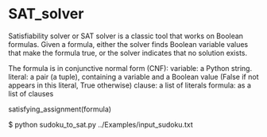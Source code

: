 # SAT_solver
Satisfiability solver or SAT solver is a classic tool that works on Boolean formulas. 
Given a formula, either the solver finds Boolean variable values that make the formula true, or the solver indicates that no solution exists.

The formula is in conjunctive normal form (CNF):
variable: a Python string. 
literal: a pair (a tuple), containing a variable and a Boolean value (False if not appears in this literal, True otherwise)
clause: a list of literals
formula: as a list of clauses

satisfying_assignment(formula)

$ python sudoku_to_sat.py ../Examples/input_sudoku.txt
